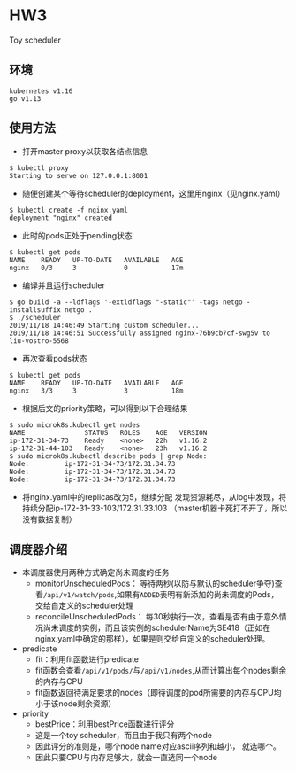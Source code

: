 # HW3
Toy scheduler

## 环境
```
kubernetes v1.16
go v1.13
```

## 使用方法
* 打开master proxy以获取各结点信息
```
$ kubectl proxy
Starting to serve on 127.0.0.1:8001
```

* 随便创建某个等待scheduler的deployment，这里用nginx（见nginx.yaml）
```
$ kubectl create -f nginx.yaml
deployment "nginx" created
```

* 此时的pods正处于pending状态

```
$ kubectl get pods
NAME    READY   UP-TO-DATE   AVAILABLE   AGE
nginx   0/3     3            0           17m
```

* 编译并且运行scheduler
```
$ go build -a --ldflags '-extldflags "-static"' -tags netgo -installsuffix netgo .
$ ./scheduler
2019/11/18 14:46:49 Starting custom scheduler...
2019/11/18 14:46:51 Successfully assigned nginx-76b9cb7cf-swg5v to liu-vostro-5568
```
* 再次查看pods状态
```
$ kubectl get pods
NAME    READY   UP-TO-DATE   AVAILABLE   AGE
nginx   3/3     3            3           18m
```

* 根据后文的priority策略，可以得到以下合理结果
```
$ sudo microk8s.kubectl get nodes
NAME               STATUS   ROLES    AGE   VERSION
ip-172-31-34-73    Ready    <none>   22h   v1.16.2
ip-172-31-44-103   Ready    <none>   23h   v1.16.2
$ sudo microk8s.kubectl describe pods | grep Node:
Node:         ip-172-31-34-73/172.31.34.73
Node:         ip-172-31-34-73/172.31.34.73
Node:         ip-172-31-34-73/172.31.34.73
```
* 将nginx.yaml中的replicas改为5，继续分配
发现资源耗尽，从log中发现，将持续分配ip-172-31-33-103/172.31.33.103
（master机器卡死打不开了，所以没有数据复制）
## 调度器介绍
* 本调度器使用两种方式确定尚未调度的任务
    * monitorUnscheduledPods： 等待两秒(以防与默认的scheduler争夺)查看```/api/v1/watch/pods```,如果有```ADDED```表明有新添加的尚未调度的Pods， 交给自定义的scheduler处理
    * reconcileUnscheduledPods： 每30秒执行一次，查看是否有由于意外情况尚未调度的实例，而且该实例的schedulerName为SE418（正如在nginx.yaml中确定的那样），如果是则交给自定义的scheduler处理。
* predicate
    * fit：利用fit函数进行predicate
    * fit函数会查看```/api/v1/pods/```与```/api/v1/nodes```,从而计算出每个nodes剩余的内存与CPU
    * fit函数返回待满足要求的nodes（即待调度的pod所需要的内存与CPU均小于该node剩余资源）
* priority
    * bestPrice：利用bestPrice函数进行评分
    * 这是一个toy scheduler，而且由于我只有两个node
    * 因此评分的准则是，哪个node name对应ascii序列和越小， 就选哪个。
    * 因此只要CPU与内存足够大，就会一直选同一个node